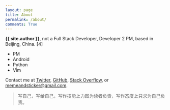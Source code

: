 ```yaml
---
layout: page
title: About
permalink: /about/
comments: True
---
```


**{{ site.author }}**, not a Full Stack Developer, Developer 2 PM, based in Beijing, China. [4]

- PM
- Android
- Python
- Vim

Contact me at [Twitter][1], [GitHub][2], [Stack Overflow][3], or <memeandsticker@gmail.com>.

[1]: https://twitter.com/memeandsticker
[2]: https://github.com/memeandsticker
[3]: http://stackoverflow.com/users/499743/memeandsticker

> 写自己，写给自己，写作技能上力图为读者负责，写作态度上只求为自己负责。